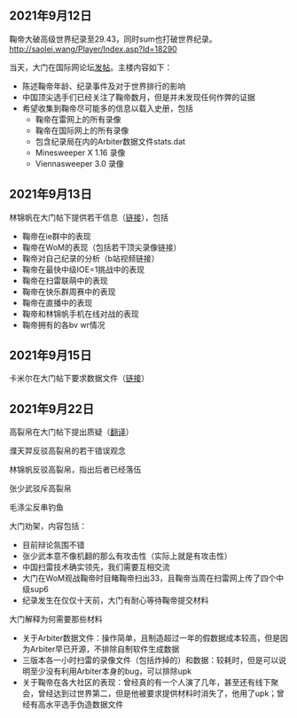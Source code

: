 ## 2021年9月12日
鞠帝大破高级世界纪录至29.43，同时sum也打破世界纪录。http://saolei.wang/Player/Index.asp?Id=18290

当天，大门在国际网论坛[发帖](https://minesweepergame.com/forum/viewtopic.php?f=9&t=1316&sid=7efc5d063d2c9f9aa5b3ab30baad688c)。主楼内容如下：
- 陈述鞠帝年龄、纪录事件及对于世界排行的影响
- 中国顶尖选手们已经关注了鞠帝数月，但是并未发现任何作弊的证据
- 希望收集到鞠帝尽可能多的信息以载入史册，包括
  - 鞠帝在雷网上的所有录像
  - 鞠帝在国际网上的所有录像
  - 包含纪录局在内的Arbiter数据文件stats.dat
  - Minesweeper X 1.16 录像
  - Viennasweeper 3.0 录像

## 2021年9月13日
林锦帆在大门帖下提供若干信息（[链接](https://minesweepergame.com/forum/viewtopic.php?p=4117&sid=7efc5d063d2c9f9aa5b3ab30baad688c#p4117)），包括
- 鞠帝在ie群中的表现
- 鞠帝在WoM的表现（包括若干顶尖录像链接）
- 鞠帝对自己纪录的分析（b站视频链接）
- 鞠帝在最快中级IOE=1挑战中的表现
- 鞠帝在扫雷联萌中的表现
- 鞠帝在快乐群周赛中的表现
- 鞠帝在直播中的表现
- 鞠帝和林锦帆手机在线对战的表现
- 鞠帝拥有的各bv wr情况

## 2021年9月15日
卡米尔在大门帖下要求数据文件（[链接](https://minesweepergame.com/forum/viewtopic.php?p=4118&sid=7efc5d063d2c9f9aa5b3ab30baad688c#p4118)）

## 2021年9月22日
高裂帛在大门帖下提出质疑（[翻译](http://saolei.wang/BBS/Title.asp?Id=19257)）

濮天羿反驳高裂帛的若干错误观念

林锦帆反驳高裂帛，指出后者已经落伍

张少武驳斥高裂帛

毛涤尘反串钓鱼

大门劝架，内容包括：
- 目前辩论氛围不错
- 张少武本意不像机翻的那么有攻击性（实际上就是有攻击性）
- 中国扫雷技术确实领先，我们需要互相交流
- 大门在WoM观战鞠帝时目睹鞠帝扫出33，且鞠帝当周在扫雷网上传了四个中级sup6
- 纪录发生在仅仅十天前，大门有耐心等待鞠帝提交材料

大门解释为何需要那些材料
- 关于Arbiter数据文件：操作简单，且制造超过一年的假数据成本较高，但是因为Arbiter早已开源，不排除自制软件生成数据
- 三版本各一小时扫雷的录像文件（包括炸掉的）和数据：较耗时，但是可以说明至少没有利用Arbiter本身的bug，可以排除upk
- 关于鞠帝在各大社区的表现：曾经真的有一个人演了几年，甚至还有线下聚会，曾经达到过世界第二，但是他被要求提供材料时消失了，他用了upk；曾经有高水平选手伪造数据文件
